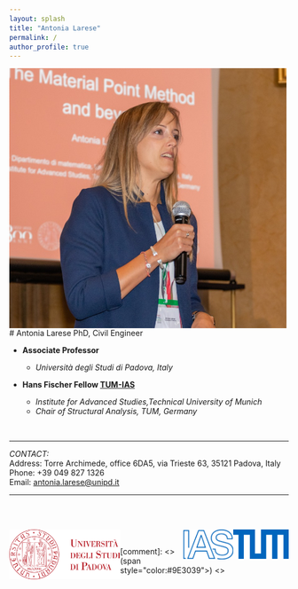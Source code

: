 ```yaml
---
layout: splash
title: "Antonia Larese"
permalink: /
author_profile: true
---
```



<img src="/images/larese_2022.jpg" width="500" style="float:left; padding-right:10px">
# Antonia Larese  
PhD, Civil Engineer 



- **Associate Professor** 
  -   *Università degli Studi di Padova, Italy*

- **Hans Fischer Fellow [TUM-IAS](https://www.ias.tum.de/ias/larese-antonia/)** 
  -    *Institute for Advanced Studies,Technical University of Munich*
  -    *Chair of Structural Analysis, TUM, Germany* 

&nbsp;  


---
*CONTACT:*  
Address:    Torre Archimede, office 6DA5, via Trieste 63, 35121 Padova, Italy  
Phone:      +39 049 827 1326  
Email:      [antonia.larese@unipd.it](antonia.larese@unipd.it)

---

&nbsp;  
&nbsp;  

<img src="/images/logos/unipd_logo.png" width="200" style="float:left">  &nbsp;&nbsp;&nbsp; <img src="images/logos/2015_Logo_TUM_RGB.jpg" width="100" style="float:right">   <img src="images/logos/IRC_IAS_RGB_blau.jpg" width="90" style="float:right">  

[comment]: <> (span style="color:#9E3039"></style>) <>
